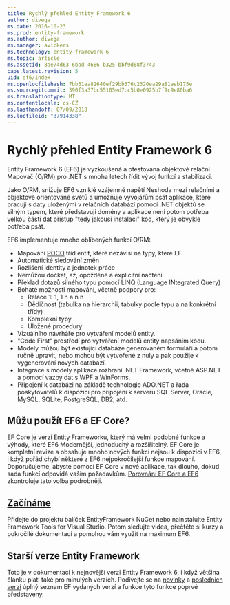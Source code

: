```yaml
---
title: Rychlý přehled Entity Framework 6
author: divega
ms.date: 2016-10-23
ms.prod: entity-framework
ms.author: divega
ms.manager: avickers
ms.technology: entity-framework-6
ms.topic: article
ms.assetid: 8ae74d63-6bad-4686-b325-bbf9d68f3743
caps.latest.revision: 5
uid: ef6/index
ms.openlocfilehash: 7bb51ea82640ef29bb376c2320ea29a81eeb175e
ms.sourcegitcommit: 390f3a37bc55105ed7cc5b0e0925b7f9c9e80ba6
ms.translationtype: MT
ms.contentlocale: cs-CZ
ms.lasthandoff: 07/09/2018
ms.locfileid: "37914338"
---
```

# <a name="entity-framework-6-quick-overview"></a>Rychlý přehled Entity Framework 6
Entity Framework 6 (EF6) je vyzkoušená a otestovaná objektově relační Mapovač (O/RM) pro .NET s mnoha letech řídit vývoj funkcí a stabilizaci.

Jako O/RM, snižuje EF6 vzniklé vzájemné napětí Neshoda mezi relačními a objektově orientované světů a umožňuje vývojářům psát aplikace, které pracují s daty uloženými v relačních databází pomocí .NET objektů se silným typem, které představují domény a aplikace není potom potřeba velkou částí dat přístup "tedy jakousi instalaci" kód, který je obvykle potřeba psát.

EF6 implementuje mnoho oblíbených funkcí O/RM:
- Mapování [POCO](~/ef6/resources/glossary.md#poco) tříd entit, které nezávisí na typy, které EF
- Automatické sledování změn
- Rozlišení identity a jednotek práce
- Nemůžou dočkat, až, opožděné a explicitní načtení
- Překlad dotazů silného typu pomocí LINQ (Language INtegrated Query)
- Bohaté možnosti mapování, včetně podpory pro:
  - Relace 1: 1, 1 n a n n
  - Dědičnost (tabulka na hierarchii, tabulky podle typu a na konkrétní třídy)
  - Komplexní typy
  - Uložené procedury
- Vizuálního návrháře pro vytváření modelů entity.
- "Code First" prostředí pro vytváření modelů entity napsáním kódu.
- Modely můžou být existující databáze generovaném formuláři a potom ručně upravit, nebo mohou být vytvořené z nuly a pak použije k vygenerování nových databází.
- Integrace s modely aplikace rozhraní .NET Framework, včetně ASP.NET a pomocí vazby dat s WPF a WinForms.
- Připojení k databázi na základě technologie ADO.NET a řada poskytovatelů k dispozici pro připojení k serveru SQL Server, Oracle, MySQL, SQLite, PostgreSQL, DB2, atd.

## <a name="should-i-use-ef6-or-ef-core"></a>Můžu použít EF6 a EF Core?

EF Core je verzi Entity Frameworku, který má velmi podobné funkce a výhody, které EF6 Modernější, jednoduchý a rozšiřitelný.
EF Core je kompletní revize a obsahuje mnoho nových funkcí nejsou k dispozici v EF6, i když pořád chybí některé z EF6 nejpokročilejší funkce mapování.
Doporučujeme, abyste pomocí EF Core v nové aplikace, tak dlouho, dokud sada funkcí odpovídá vašim požadavkům.
[Porovnání EF Core a EF6](xref:efcore-and-ef6/index) zkontroluje tato volba podrobněji.

## <a name="get-startedef6get-startedmd"></a>[Začínáme](~/ef6/get-started.md)

Přidejte do projektu balíček EntityFramework NuGet nebo nainstalujte Entity Framework Tools for Visual Studio. Potom sledujte videa, přečtěte si kurzy a pokročilé dokumentací a pomohou vám využít na maximum EF6.

## <a name="past-entity-framework-versions"></a>Starší verze Entity Framework

Toto je v dokumentaci k nejnovější verzi Entity Framework 6, i když většina článku platí také pro minulých verzích.
Podívejte se na [novinky](~/ef6/what-is-new/index.md) a [posledních verzí](~/ef6/what-is-new/past-releases.md) úplný seznam EF vydaných verzí a funkce tyto funkce poprvé představeny.
